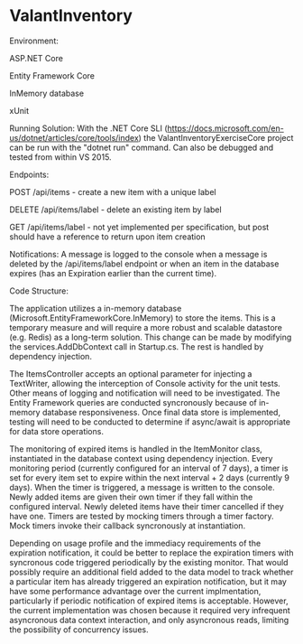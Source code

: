 # ValantInventory

Environment:

ASP.NET Core

Entity Framework Core

InMemory database

xUnit


Running Solution:
With the .NET Core SLI (https://docs.microsoft.com/en-us/dotnet/articles/core/tools/index)
the ValantInventoryExerciseCore project can be run with the "dotnet run" command.  Can also
be debugged and tested from within VS 2015.

Endpoints:

POST    /api/items        - create a new item with a unique label

DELETE  /api/items/label  - delete an existing item by label

GET     /api/items/label  - not yet implemented per specification, but post should have a reference to return upon item creation


Notifications:
A message is logged to the console when a message is deleted by the /api/items/label endpoint or when
an item in the database expires (has an Expiration earlier than the current time).


Code Structure:

The application utilizes a  in-memory database (Microsoft.EntityFrameworkCore.InMemory)
to store the items.  This is a temporary measure and will require a more robust and
scalable datastore (e.g. Redis) as a long-term solution.  This change can be made by
modifying the services.AddDbContext call in Startup.cs.  The rest is handled by dependency
injection.

The ItemsController accepts an optional parameter for injecting a TextWriter, allowing the
interception of Console activity for the unit tests.  Other means of logging and notification
will need to be investigated.  The Entity Framework queries are conducted syncronously because of
in-memory database responsiveness.  Once final data store is implemented, testing will need to
be conducted to determine if async/await is appropriate for data store operations.

The monitoring of expired items is handled in the ItemMonitor class, instantiated in the database
context using dependency injection.  Every monitoring period (currently configured for an interval
of 7 days), a timer is set for every item set to expire within the next interval + 2 days (currently
9 days).  When the timer is triggered, a message is written to the console.  Newly added items are
given their own timer if they fall within the configured interval.  Newly deleted items have their
timer cancelled if they have one.  Timers are tested by mocking timers through a timer factory.
Mock timers invoke their callback syncronously at instantiation. 

Depending on usage profile and the immediacy requirements of the expiration notification, it could
be better to replace the expiration timers with syncronous code triggered periodically by the
existing monitor.  That would possibly require an additional field added to the data model to track
whether a particular item has already triggered an expiration notification, but it may have some
performance advantage over the current implmentation, particularly if periodic notification of
expired items is acceptable.  However, the current implementation was chosen because it required
very infrequent asyncronous data context interaction, and only asyncronous reads, limiting the
possibility of concurrency issues.


